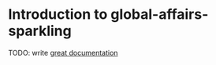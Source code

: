 # Introduction to global-affairs-sparkling

TODO: write [great documentation](http://jacobian.org/writing/what-to-write/)
